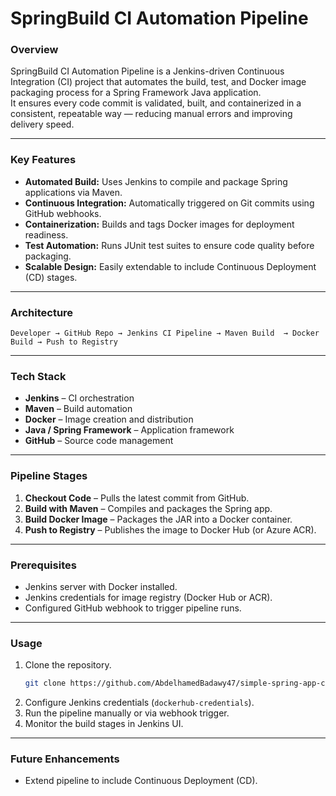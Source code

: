 # SpringBuild CI Automation Pipeline

### Overview
SpringBuild CI Automation Pipeline is a Jenkins-driven Continuous Integration (CI) project that automates the build, test, and Docker image packaging process for a Spring Framework Java application.  
It ensures every code commit is validated, built, and containerized in a consistent, repeatable way — reducing manual errors and improving delivery speed.

---

### Key Features
- **Automated Build:** Uses Jenkins to compile and package Spring applications via Maven.  
- **Continuous Integration:** Automatically triggered on Git commits using GitHub webhooks.  
- **Containerization:** Builds and tags Docker images for deployment readiness.  
- **Test Automation:** Runs JUnit test suites to ensure code quality before packaging.  
- **Scalable Design:** Easily extendable to include Continuous Deployment (CD) stages.

---

### Architecture
```
Developer → GitHub Repo → Jenkins CI Pipeline → Maven Build  → Docker Build → Push to Registry
```

---

### Tech Stack
- **Jenkins** – CI orchestration  
- **Maven** – Build automation  
- **Docker** – Image creation and distribution  
- **Java / Spring Framework** – Application framework  
- **GitHub** – Source code management  

---

### Pipeline Stages
1. **Checkout Code** – Pulls the latest commit from GitHub.  
2. **Build with Maven** – Compiles and packages the Spring app.  
3. **Build Docker Image** – Packages the JAR into a Docker container.  
4. **Push to Registry** – Publishes the image to Docker Hub (or Azure ACR).  

---

### Prerequisites
- Jenkins server with Docker installed.  
- Jenkins credentials for image registry (Docker Hub or ACR).  
- Configured GitHub webhook to trigger pipeline runs.  

---

### Usage
1. Clone the repository.  
   ```bash
   git clone https://github.com/AbdelhamedBadawy47/simple-spring-app-ci-pipeline
   ```
2. Configure Jenkins credentials (`dockerhub-credentials`).  
3. Run the pipeline manually or via webhook trigger.  
4. Monitor the build stages in Jenkins UI.  

---

### Future Enhancements
- Extend pipeline to include Continuous Deployment (CD).   
